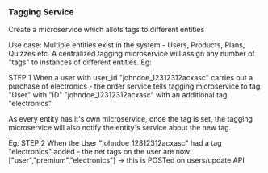 ### Tagging Service
Create a microservice which allots tags to different entities

Use case:
Multiple entities exist in the system - Users, Products, Plans, Quizzes etc.
A centralized tagging microservice will assign any number of "tags" to instances of different entities.
Eg: 

STEP 1
When a user with user_id "johndoe_12312312acxasc" carries out a purchase of electronics - the order service tells tagging microservice to tag "User" with "ID" "johndoe_12312312acxasc" with an additional tag "electronics"


As every entity has it's own microservice, once the tag is set, the tagging microservice will also notify the entity's service about the new tag.

Eg:
STEP 2
When the User "johndoe_12312312acxasc" had a tag "electronics" added - the net tags on the user are now: ["user","premium","electronics"] -> this is POSTed on users/update API
